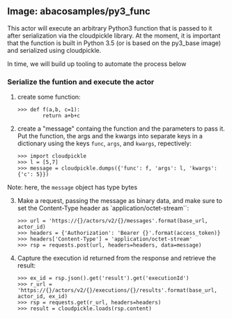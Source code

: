 ## Image: abacosamples/py3_func ##

This actor will execute an arbitrary Python3 function that is passed to it after serialization via the cloudpickle
library. At the moment, it is important that the function is built in Python 3.5 (or is based on the py3_base
image) and serialized using cloudpickle.

In time, we will build up tooling to automate the process below

### Serialize the funtion and execute the actor ###

1. create some function:
    ```shell
    >>> def f(a,b, c=1):
            return a+b+c
    ```

2. create a "message" containg the function and the parameters to pass it. Put the function,
the args and the kwargs into separate keys in a dictionary using the keys `func`, `args`,
and `kwargs`, repectively:
    ```shell
    >>> import cloudpickle
    >>> l = [5,7]
    >>> message = cloudpickle.dumps({'func': f, 'args': l, 'kwargs': {'c': 5}})
    ```
Note: here, the `message` object has type bytes

3. Make a request, passing the message as binary data, and make sure to set the Content-Type
header as `application/octet-stream``:
    ```shell
    >>> url = 'https://{}/actors/v2/{}/messages'.format(base_url, actor_id)
    >>> headers = {'Authorization': 'Bearer {}'.format(access_token)}
    >>> headers['Content-Type'] = 'application/octet-stream'
    >>> rsp = requests.post(url, headers=headers, data=message)

    ```

4. Capture the execution id returned from the response and retrieve the result:
    ```shell
    >>> ex_id = rsp.json().get('result').get('executionId')
    >>> r_url = 'https://{}/actors/v2/{}/executions/{}/results'.format(base_url, actor_id, ex_id)
    >>> rsp = requests.get(r_url, headers=headers)
    >>> result = cloudpickle.loads(rsp.content)
    ```
